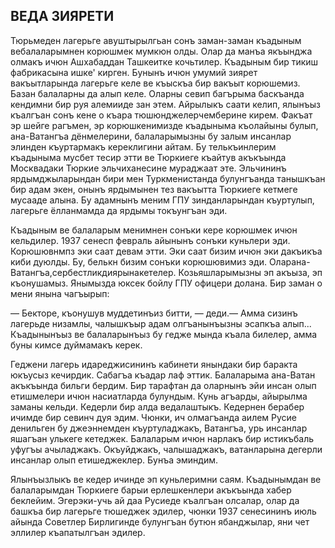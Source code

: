 ## ВЕДА ЗИЯРЕТИ

Тюрьмеден лагерьге авуштырылгьан сонъ заман-заман къадыным вебалаларымнен корюшмек мумкюн олды.
Олар да манъа якъынджа олмакъ ичюн Ашхабаддан Ташкеитке кочьтилер.
Къадыным бир тикиш фабрикасына ишке' кирген.
Бунынъ ичюн умумий зиярет вакъытларында лагерьге келе ве къыскъа бир вакъыт корюшемиз.
Базан балаларны да алып келе.
Оларны севип багърыма баскъанда кендимни бир руя алемииде зан этем.
Айрылыкъ саати келип, ялынъыз къалгъан сонъ кене о къара тюшюнджелерчемберине кирем.
Факъат эр шейге рагъмен, эр корюшкенимизде къадыныма къолайыны булып, ана-Ватангъа дёнмелерини, балаларымызны бу залым инсанлар элинден къуртармакъ кереклигини айтам.
Бу телькъинлерим къадыныма мусбет тесир этти ве Тюркиеге къайтув акъкъында Москвадаки Тюркие эльчиханесине мураджаат эте.
Эльчининъ ярдымджыларындан бири мен Туркменистанда булунгъанда танышкъан бир адам экен, онынъ ярдымынен тез вакъытта Тюркиеге кетмеге мусааде алына.
Бу адамнынъ меним ГПУ зинданларындан къуртулып, лагерьге ёлланмамда да ярдымы токъунгъан эди.

Къадыным ве балаларым менимнен сонъки кере корюшмек ичюн кельдилер.
1937 сенесп февраль айынынъ сонъки куньлери эди.
Корюшювнмпз эки саат девам этти.
Эки саат бизим ичюн эки дакъикъа киби дуюлды.
Бу, белькн бизим сонъки корюшювимиз эди.
Оларана-Ватангъа,сербестликдиярынакетелер.
Козьяшларымызны эп акъыза, эп къонушамыз.
Янымызда юксек бойлу ГПУ офицери долана.
Бир заман о мени янына чагъырып:

— Бекторе, къонушув муддетинъиз битти, — деди.— Амма сизинъ лагерьде низамлы, чалышкъыр адам олгъанынъызны эсапкъа алып...
Къадынынъыз ве балаларынъыз бу гедже мында къала билелер, амма буны кимсе дуймамакъ керек.

Геджени лагерь идареджисининъ кабинети янындаки бир баракта юкъусыз кечирдик.
Сабагъа къадар лаф эттик.
Балаларыма ана-Ватан акъкъында бильги бердим.
Бир тарафтан да оларнынъ эйи инсан олып етишмелери ичюн насиатларда булундым.
Кунь агъарды, айырылма заманы кельди.
Кедерли бир алда ведалаштыкъ.
Кедернен берабер ичимде бир севинч дуя эдим.
Чюнки, ич олмагъанда аилем Русие денильген бу джеэннемден къуртуладжакъ, Ватангъа, урь инсанлар яшагъан улькеге кетеджек.
Балаларым ичюн нарлакъ бир истикъбаль уфугъы ачыладжакъ.
Окъуйджакъ, чалышаджакъ, ватанларына дегерли инсанлар олып етишеджеклер.
Бунъа эминдим.

Ялынъызлыкъ ве кедер ичинде эп куньлеримни саям.
Къадынымдан ве балаларымдан Тюркиеге барыи ерлешкенлери акъкъында хабер беклейим.
Эгерэки-учь ай даа Русиеде къалгъан олсалар, олар да башкъа бир лагерьге тюшеджек эдилер, чюнки 1937 сенесининъ июль айында Советлер Бирлигинде булунгъан бутюн ябанджылар, яни чет эллилер къапатылгъан эдилер.
